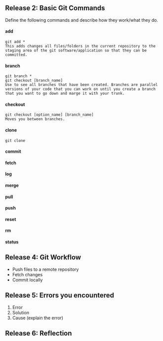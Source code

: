 ## Release 2: Basic Git Commands
Define the following commands and describe how they work/what they do.  


#### add
<!-- Your defnition here -->
	git add * 
	This adds changes all files/folders in the current repository to the staging area of the git software/application so that they can be committed.
#### branch
<!-- Your defbranch nition here -->
	git branch *
	git checkout [branch_name]
	Use to see all branches that have been created. Branches are parallel versions of your code that you can work on until you create a branch that you want to go down and marge it with your trunk. 
#### checkout
<!-- Your defnition here -->
	git checkout [option_name] [branch_name]
	Moves you between branches.  

#### clone
<!-- Your defnition here -->
	git clone 
	

#### commit
<!-- Your defnition here -->

#### fetch
<!-- Your defnition here -->

#### log
<!-- Your defnition here -->

#### merge
<!-- Your defnition here -->

#### pull
<!-- Your defnition here -->

#### push
<!-- Your defnition here -->

#### reset
<!-- Your defnition here -->

#### rm
<!-- Your defnition here -->

#### status


## Release 4: Git Workflow

- Push files to a remote repository
- Fetch changes
- Commit locally

## Release 5: Errors you encountered
1. Error
2. Solution
3. Cause (explain the error)

## Release 6: Reflection
